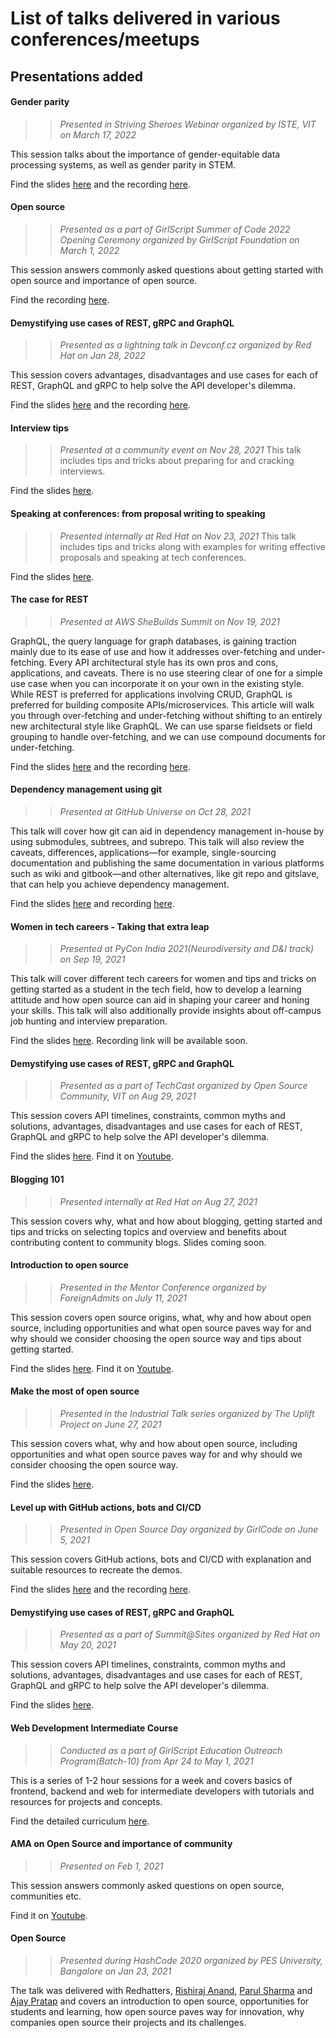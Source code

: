 # List of talks delivered in various conferences/meetups

## Presentations added

#### Gender parity 
>> *Presented in Striving Sheroes Webinar organized by ISTE, VIT on March 17, 2022*

This session talks about the importance of gender-equitable data processing systems, as well as gender parity in STEM. 

Find the slides [here](2022/Gender-parity-Striving-Sheroes.pdf) and the recording [here](https://www.youtube.com/watch?v=4urUEFHSvyA).

#### Open source
>> *Presented as a part of GirlScript Summer of Code 2022 Opening Ceremony organized by GirlScript Foundation on March 1, 2022*

This session answers commonly asked questions about getting started with open source and importance of open source. 

Find the recording [here](https://www.youtube.com/watch?v=kNcNKH1kCIM).

#### Demystifying use cases of REST, gRPC and GraphQL 
>> *Presented as a lightning talk in Devconf.cz organized by Red Hat on Jan 28, 2022*

This session covers advantages, disadvantages and use cases for each of REST, GraphQL and gRPC to help solve the API developer's dilemma. 

Find the slides [here](2022/Demystifying-use-cases-REST-gRPC-GraphQL-Devconf.pdf) and the recording [here](https://www.youtube.com/watch?v=1OEPXxt62GE&list=PLAzCkRsKko5vp1pQZqrcSIP7SWAPlfeRa&index=10).

#### Interview tips
>> *Presented at a community event on Nov 28, 2021*
This talk includes tips and tricks about preparing for and cracking interviews.

Find the slides [here](2021/Interview-tips.pdf).

#### Speaking at conferences: from proposal writing to speaking
>> *Presented internally at Red Hat on Nov 23, 2021*
This talk includes tips and tricks along with examples for writing effective proposals and speaking at tech conferences.

Find the slides [here](2021/Speaking_conferences_proposalwriting.pdf).

#### The case for REST
>> *Presented at AWS SheBuilds Summit on Nov 19, 2021*

GraphQL, the query language for graph databases, is gaining traction mainly due to its ease of use and how it addresses over-fetching and under-fetching. Every API architectural style has its own pros and cons, applications, and caveats. There is no use steering clear of one for a simple use case when you can incorporate it on your own in the existing style. While REST is preferred for applications involving CRUD, GraphQL is preferred for building composite APIs/microservices. This article will walk you through over-fetching and under-fetching without shifting to an entirely new architectural style like GraphQL. We can use sparse fieldsets or field grouping to handle over-fetching, and we can use compound documents for under-fetching.

Find the slides [here](2021/CaseforREST.pdf) and the recording [here](https://www.twitch.tv/videos/1209422721?t=502m26s).

#### Dependency management using git
>> *Presented at GitHub Universe on Oct 28, 2021*

This talk will cover how git can aid in dependency management in-house by using submodules, subtrees, and subrepo. This talk will also review the caveats, differences, applications—for example, single-sourcing documentation and publishing the same documentation in various platforms such as wiki and gitbook—and other alternatives, like git repo and gitslave, that can help you achieve dependency management. 

Find the slides [here](2021/DependencyManagementUsingGit.pdf) and recording [here](https://githubuniverse.com/content-library/dependency-management-using-git/).

#### Women in tech careers - Taking that extra leap
>> *Presented at PyCon India 2021(Neurodiversity and D&I track) on Sep 19, 2021*

This talk will cover different tech careers for women and tips and tricks on getting started as a student in the tech field, how to develop a learning attitude and how open source can aid in shaping your career and honing your skills. This talk will also additionally provide insights about off-campus job hunting and interview preparation. 

Find the slides [here](2021/Women-tech-careers-extra-leap.pdf). Recording link will be available soon.

#### Demystifying use cases of REST, gRPC and GraphQL 
>> *Presented as a part of TechCast organized by Open Source Community, VIT on Aug 29, 2021*

This session covers API timelines, constraints, common myths and solutions, advantages, disadvantages and use cases for each of REST, GraphQL and gRPC to help solve the API developer's dilemma. 

Find the slides [here](2021/Demystifying-use-cases-REST-gRPC-GraphQL.pdf). Find it on [Youtube](https://www.youtube.com/watch?v=kvMUNlqp44s).

#### Blogging 101 
>> *Presented internally at Red Hat on Aug 27, 2021*

This session covers why, what and how about blogging, getting started and tips and tricks on selecting topics and overview and benefits about contributing content to community blogs. Slides coming soon.

#### Introduction to open source
>> *Presented in the Mentor Conference organized by ForeignAdmits on July 11, 2021*

This session covers open source origins, what, why and how about open source, including opportunities and what open source paves way for and why should we consider choosing the open source way and tips about getting started. 

Find the slides [here](2021/Make-most-open-source-foreignadmits.pdf). Find it on [Youtube](https://www.youtube.com/watch?v=qhF8wGET3E4).

#### Make the most of open source
>> *Presented in the Industrial Talk series organized by The Uplift Project on June 27, 2021*

This session covers what, why and how about open source, including opportunities and what open source paves way for and why should we consider choosing the open source way. 

Find the slides [here](2021/Make-the-most-of-open-source.pdf).
#### Level up with GitHub actions, bots and CI/CD
>> *Presented in Open Source Day organized by GirlCode on June 5, 2021*

This session covers GitHub actions, bots and CI/CD with explanation and suitable resources to recreate the demos. 

Find the slides [here](2021/Level-up-with-GitHub-actions-bots-CI-CD.pdf) and the recording [here](https://www.girl-code.co.uk/community/events/open-source-day-event-recording).
#### Demystifying use cases of REST, gRPC and GraphQL 
>> *Presented as a part of Summit@Sites organized by Red Hat on May 20, 2021*

This session covers API timelines, constraints, common myths and solutions, advantages, disadvantages and use cases for each of REST, GraphQL and gRPC to help solve the API developer's dilemma. 

Find the slides [here](2021/Demystifying-use-cases-REST-gRPC-GraphQL.pdf).
#### Web Development Intermediate Course 
>> *Conducted as a part of GirlScript Education Outreach Program(Batch-10) from Apr 24 to May 1, 2021*

This is a series of 1-2 hour sessions for a week and covers basics of frontend, backend and web for intermediate developers with tutorials and resources for projects and concepts. 

Find the detailed curriculum [here](2021/GS-Web-Dev-Intermediate/Curriculum.md).
#### AMA on Open Source and importance of community
>> *Presented on Feb 1, 2021*

This session answers commonly asked questions on open source, communities etc.

Find it on [Youtube](https://www.youtube.com/watch?v=valG8ymU_R0).

#### Open Source  
>> *Presented during HashCode 2020 organized by PES University, Bangalore on Jan 23, 2021*

The talk was delivered with Redhatters, [Rishiraj Anand](https://github.com/RishiRajAnand), [Parul Sharma](https://www.linkedin.com/in/parul-sharma-22076445/?originalSubdomain=in) and [Ajay Pratap](https://github.com/ajaypratap003) and covers an introduction to open source, opportunities for students and learning, how open source paves way for innovation, why companies open source their projects and its challenges.
